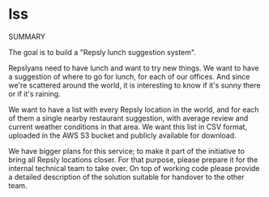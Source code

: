 # lss

SUMMARY

The goal is to build a "Repsly lunch suggestion system".

Repslyans need to have lunch and want to try new things. We want to have a suggestion of where to go for lunch, for each of our offices. And since we're scattered around the world, it is interesting to know if it's sunny there or if it's raining.

We want to have a list with every Repsly location in the world, and for each of them a single nearby restaurant suggestion, with average review and current weather conditions in that area. We want this list in CSV format, uploaded in the AWS S3 bucket and publicly available for download.

We have bigger plans for this service; to make it part of the initiative to bring all Repsly locations closer. For that purpose, please prepare it for the internal technical team to take over. On top of working code please provide a detailed description of the solution suitable for handover to the other team.



